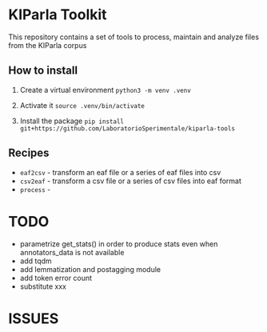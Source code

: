 # KIParla Toolkit

This repository contains a set of tools to process, maintain and analyze files from the KIParla corpus

## How to install

1. Create a virtual environment
   `python3 -m venv .venv`

2. Activate it
   `source .venv/bin/activate`

3. Install the package
   `pip install git+https://github.com/LaboratorioSperimentale/kiparla-tools`

## Recipes

* `eaf2csv` - transform an eaf file or a series of eaf files into csv
* `csv2eaf` - transform a csv file or a series of csv files into eaf format
* `process` -


# TODO
* parametrize get_stats() in order to produce stats even when annotators_data is not available
* add tqdm
* add lemmatization and postagging module
* add token error count
* substitute xxx

# ISSUES